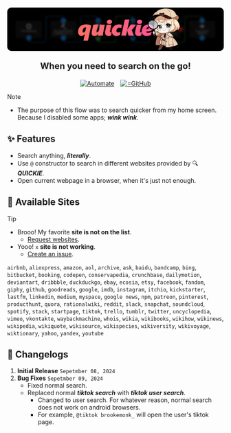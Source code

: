 ![Quickie](/.github/media/quickie-banner.png)

<p align="center" style="font-size:20px; font-weight: bold; margin-bottom:4%;">When you need to search on the go!</p>

<p align="center">
  <a style="margin: 1%" href="https://llamalab.com/automate/community/flows/48931"><img alt="Automate" src="https://img.shields.io/badge/Download-20B2AA?style=for-the-badge&color=f47067&logo=robotframework&logoColor=ffffff"></a>
  <a style="margin: 1%" href="https://github.com/rahaaatul/automate-flows/raw/refs/heads/main/Quickie/%F0%9F%94%8D%20Quickie.flo"><img alt="=GitHub" src="https://img.shields.io/badge/Download-20B2AA?style=for-the-badge&color=c6d0f5&logo=github&logoColor=000000"></a>
</p>


> [!NOTE]
>
> - The purpose of this flow was to search quicker from my home screen.
> Because I disabled some apps; **_wink wink_**.

## ✨ Features

- Search anything, **_literally_**.
- Use `@` constructor to search in different websites provided by 🔍 **_QUICKIE_**.
- Open current webpage in a browser, when it's just not enough.

## 📍 Available Sites

> [!TIP]
>
> - Brooo! My favorite **site is not on the list**.
>   - [Request websites](https://github.com/rahaaatul/automate-flows/discussions/9).
> - Yooo! `x` **site is not working**.
>   - [Create an issue](https://github.com/rahaaatul/automate-flows/issues).

`airbnb`, `aliexpress`, `amazon`, `aol`, `archive`, `ask`, `baidu`, `bandcamp`, `bing`, `bitbucket`, `booking`, `codepen`, `conservapedia`, `crunchbase`, `dailymotion`, `deviantart`, `dribbble`, `duckduckgo`, `ebay`, `ecosia`, `etsy`, `facebook`, `fandom`, `giphy`, `github`, `goodreads`, `google`, `imdb`, `instagram`, `itchio`, `kickstarter`, `lastfm`, `linkedin`, `medium`, `myspace`, `google news`, `npm`, `patreon`, `pinterest`, `producthunt`, `quora`, `rationalwiki`, `reddit`, `slack`, `snapchat`, `soundcloud`, `spotify`, `stack`, `startpage`, `tiktok`, `trello`, `tumblr`, `twitter`, `uncyclopedia`, `vimeo`, `vkontakte`, `waybackmachine`, `whois`, `wikia`, `wikibooks`, `wikihow`, `wikinews`, `wikipedia`, `wikiquote`, `wikisource`, `wikispecies`, `wikiversity`, `wikivoyage`, `wiktionary`, `yahoo`, `yandex`, `youtube`

## 🧵 Changelogs

1. **Initial Release** `Sepetmber 08, 2024`
2. **Bug Fixes** `Sepetmber 09, 2024`
   - Fixed normal search.
   - Replaced normal ***tiktok search*** with ***tiktok user search***.
     - Changed to user search. For whatever reason, normal search does not work on android browsers.
     - For example, `@tiktok brookemonk_` will open the user's tiktok page.

